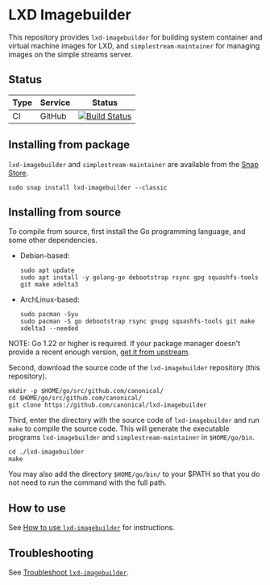 # LXD Imagebuilder

This repository provides `lxd-imagebuilder` for building system container and virtual machine images
for LXD, and `simplestream-maintainer` for managing images on the simple streams server.

## Status
Type            | Service               | Status
---             | ---                   | ---
CI              | GitHub                | [![Build Status](https://github.com/canonical/lxd-imagebuilder/workflows/Tests/badge.svg)](https://github.com/canonical/lxd-imagebuilder/actions)



<!-- Include start installing -->
## Installing from package

`lxd-imagebuilder` and `simplestream-maintainer` are available from the [Snap Store](https://snapcraft.io/lxd-imagebuilder).

```
sudo snap install lxd-imagebuilder --classic
```

## Installing from source

To compile from source, first install the Go programming language, and some other dependencies.

- Debian-based:
    ```
    sudo apt update
    sudo apt install -y golang-go debootstrap rsync gpg squashfs-tools git make xdelta3
    ```

- ArchLinux-based:
    ```
    sudo pacman -Syu
    sudo pacman -S go debootstrap rsync gnupg squashfs-tools git make xdelta3 --needed
    ```

NOTE: Go 1.22 or higher is required. If your package manager doesn't provide a recent enough
version, [get it from upstream](https://go.dev/doc/install).

Second, download the source code of the `lxd-imagebuilder` repository (this repository).

```
mkdir -p $HOME/go/src/github.com/canonical/
cd $HOME/go/src/github.com/canonical/
git clone https://github.com/canonical/lxd-imagebuilder
```

Third, enter the directory with the source code of `lxd-imagebuilder` and run `make` to compile the
source code. This will generate the executable programs `lxd-imagebuilder` and `simplestream-maintainer`
in `$HOME/go/bin`.

```
cd ./lxd-imagebuilder
make
```

You may also add the directory `$HOME/go/bin/` to your $PATH so that you do not need to run the command with the full path.
<!-- Include end installing -->

## How to use

See [How to use `lxd-imagebuilder`](doc/howto/build.md) for instructions.

## Troubleshooting

See [Troubleshoot `lxd-imagebuilder`](doc/howto/troubleshoot.md).
